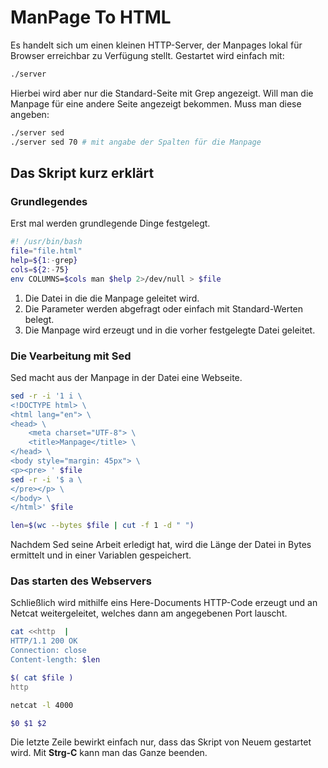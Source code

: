 #  ManPage To HTML
Es handelt sich um einen kleinen HTTP-Server, der Manpages lokal für Browser erreichbar zu Verfügung stellt. Gestartet wird einfach mit:
```sh
./server
```
Hierbei wird aber nur die Standard-Seite mit Grep angezeigt. Will man die Manpage für eine andere Seite angezeigt bekommen. Muss man diese angeben:
```sh
./server sed
./server sed 70 # mit angabe der Spalten für die Manpage
```
## Das Skript kurz erklärt
### Grundlegendes
Erst mal werden grundlegende Dinge festgelegt.
```sh
#! /usr/bin/bash
file="file.html"
help=${1:-grep}
cols=${2:-75}
env COLUMNS=$cols man $help 2>/dev/null > $file
```
1. Die Datei in die die Manpage geleitet wird.
2. Die Parameter werden abgefragt oder einfach mit Standard-Werten belegt.
3. Die Manpage wird erzeugt und in die vorher festgelegte Datei geleitet.

### Die Vearbeitung mit Sed
Sed macht aus der Manpage in der Datei eine Webseite.
```sh
sed -r -i '1 i \
<!DOCTYPE html> \
<html lang="en"> \
<head> \
    <meta charset="UTF-8"> \
    <title>Manpage</title> \
</head> \
<body style="margin: 45px"> \
<p><pre> ' $file
sed -r -i '$ a \
</pre></p> \
</body> \
</html>' $file

len=$(wc --bytes $file | cut -f 1 -d " ")
```
Nachdem Sed seine Arbeit erledigt hat, wird die Länge der Datei in Bytes ermittelt und in einer Variablen gespeichert.
### Das starten des Webservers
Schließlich wird mithilfe eins Here-Documents HTTP-Code erzeugt und an Netcat weitergeleitet, welches dann am angegebenen Port lauscht.

```sh
cat <<http  |  
HTTP/1.1 200 OK
Connection: close
Content-length: $len

$( cat $file )
http

netcat -l 4000

$0 $1 $2
```
Die letzte Zeile bewirkt einfach nur, dass das Skript von Neuem gestartet wird. Mit **Strg-C** kann man das Ganze beenden.





